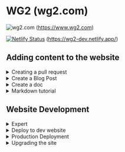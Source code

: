 # WG2 (wg2.com)

![wg2.com](
https://github.com/working-group-two/wg2.com/actions/workflows/website-deploy.yml/badge.svg?event=push) (https://www.wg2.com)

[![Netlify Status](https://api.netlify.com/api/v1/badges/3dc3b0e4-626a-4e64-ac3c-aa83f11b6790/deploy-status?branch=dev-pages)](https://app.netlify.com/sites/wg2-dev/deploys) (https://wg2-dev.netlify.app/)

## Adding content to the website
<details>
<summary>Creating a pull request</summary>
You can create pull requests directly from the repo - or - from your forked repository. Essentially you can follow any git workflow.

Clone the repo

```
git clone https://github.com/working-group-two/wg2.com.git
```

Create your new branch

```
git checkout -b yourname/your-branch-name
```

Do you development and then add the updated files to your branch

```
git add .
```

Create your commit message

```
git add -m "your commit message"
```

Push your changes 

```
git push --set-upstream origin yourname/your-branch-name
````
</details>


<details>
<summary> Create a Blog Post</summary>

- Add a directory for the new blog post here [blog/](https://github.com/working-group-two/wg2.com/tree/main/blog)
  - Name the directory `yyyy-mm-dd-name-of-blog`
  - Add a file called `index.md` and add your content here
  - Ensure you add a `<!--truncate-->` after the first paragraph of your blog post to truncate the text for when viewing at wg2.com/blog. If not, the entire blog post will be displayed
  - Add images to this directory

Example simple blog post in `/blog/2021-12-17-log4j-security-vulnerability/index.md`:

```
---
slug: log4j-security-vulnerability
title: "Zero-day vulnerabilities - Log4j"
date: 2021-12-17
tags: [security, infrastructure, vulnerability]
authors: [jonny-griffin]
---

This will be viewed from wg2.com/blog and should be short.

<!--truncate-->

Now my real blog post begins
...
...
```

Add author information in `blog/authors.yml`.  E.g.

```
mtl:
  name: Matt Long
  title: Engineering Manager for Edge, Cloud and Security
  url: https://www.linkedin.com/in/mattlong/
  image_url: /img/author-photos/mtl-li.jpg
```
</details>

<details>
<summary> Create a doc</summary>

- Upload your-doc.md at [docs/](https://github.com/working-group-two/wg2.com/tree/main/docs/)
- Upload images at [docs/images/](https://github.com/working-group-two/wg2.com/tree/main/docs/images/)

</details>

<details>
<summary> Markdown tutorial</summary>

For the Docs and Blog, markdown is used. Here is a great example https://stackedit.io/

In short, the main things to know for markdown

```md
## This is large header

normal paragraph with then **bold** text and *italic* text

You can do various types of lists:

* Bulleted
* Lists

1. Numbered
2. Lists

Normal link to a website
[Description of your link](https://www.wg2.com)
```

Images can be inserted with standard markdown image inclusion:

```
![](./my_image.png)
```

This will add a full-sized image.  If you want fine-grained control of image parameters, you need to use MDX (JSX in Markdown).  For images, this syntax looks like this:

```
<img
  width="40%"
  align="right"
  style={{
    display: "block",
    margin:"auto 10px"
  }}
  src={require("!file-loader!./my_image.png").default}
/>
```
</details>

## Website Development

<details>
<summary>Expert</summary>

The website is built using Docusaurus, React, and Typescript. This allows for custom complex integrations using APIs, as well as, the simple updating docs and blogs with markdown.

To run the website locally with hot reload:
```bash
cd website
yarn install
yarn start
```

Before pushing to prod, it is recommended to test with `yarn build`. There can be oddities with CSS changes for when React will generate the html. To test this,

```bash
cd website
yarn build
yarn run serve
yarn prettier
```

Note: If making a PR, a `yarn prettier` check is performed and will fail the PR if issues.

Website structure
```bash
$  tree -d -L 4
.
├── blog
├── docs
│   ├── about
│   ├── case-studies
│   ├── images
│   │   └── wg2-logos
│   └── technology
└── website
    ├── src
    │   ├── components
    │   │   ├── apply
    │   │   ├── brands
    │   │   ├── casestudy
    │   │   ├── cta
    │   │   ├── enterprise
    │   │   ├── hero
    │   │   ├── integrations
    │   │   ├── interview-process
    │   │   ├── logs
    │   │   ├── multig
    │   │   ├── ourservice
    │   │   ├── quote
    │   │   ├── rbe
    │   │   ├── security-domain
    │   │   ├── security-header
    │   │   └── technologymetrics
    │   ├── css
    │   ├── pages
    │   └── util
    ├── static
    │   ├── img
    │   │   ├── blog
    │   │   ├── favicons
    │   │   └── team
    │   └── video
    │       └── blog
    └── theme
        ├── BlogListPage
        ├── BlogPostItem
        ├── BlogPostPage
        ├── BlogSidebar
        ├── BlogTagsListPage
        └── BlogTagsPostsPage
```
</details>

<details>
<summary>Deploy to dev website</summary>

@jonny-wgtwo setup the netlify account using his github credentials. https://app.netlify.com/sites/wgtwo-dev/overview 

To work better together and showcase a future PR, we needed the ability to deploy pre-production changes to a development website. Here are the steps required to get your changes live on https://wgtwo-dev.netlify.app/

1. Create a PR with your changes and add the label `devpages`
2. The [website-dev-pages GH action](https://github.com/working-group-two/wg2.com/actions/workflows/website-dev-pages.yml) will build the PR and push it on the [dev-pages branch](https://github.com/working-group-two/wg2.com/tree/dev-pages)
3. Your changes will soon be live on https://wgtwo-dev.netlify.app/. The netlify badge on top will update.

- [example pr using the devpage label](https://github.com/working-group-two/wg2.com/pull/131)  
- [github issue with details](https://github.com/working-group-two/wg2.com/issues/124)  

</details>

<details>
<summary>Production Deployment</summary>

## Production Deployment

Commit to main branch -> github action to perform `yarn build` -> website deployed to `gh-pages` branch

All PRs are also tested with a github action.
</details>

<details>
<summary>Upgrading the site</summary>

## Upgrading the site 
It is good to keep the site updated to ensure we get the latest features from docusaurus and to ensure the site stays secure from vulnerabilities. 

Upgrading the dependencies and docusaurus core platform
```
cd website
yarn upgrade @docusaurus/core@latest @docusaurus/plugin-client-redirects@latest @docusaurus/plugin-ideal-image@latest  @docusaurus/preset-classic@latest docusaurus-theme-classic@latest
yarn upgrade
```

Resolve upgrade errors and test locally:
Then we need to test to make sure the website still builds. Because of upgrading we might come into some errors. 
```
yarn build
yarn run serve
```
</details>
